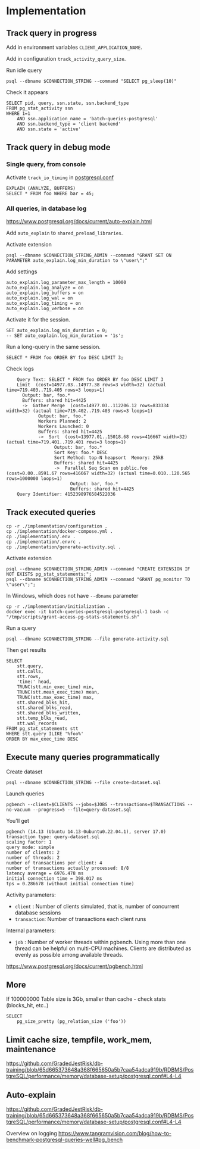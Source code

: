 # Implementation

## Track query in progress

Add in environment variables `CLIENT_APPLICATION_NAME`.

Add in configuration `track_activity_query_size`.

Run idle query
```shell
psql --dbname $CONNECTION_STRING --command "SELECT pg_sleep(10)"
```

Check it appears
```postgresql
SELECT pid, query, ssn.state, ssn.backend_type
FROM pg_stat_activity ssn
WHERE 1=1
    AND ssn.application_name = 'batch-queries-postgresql'
    AND ssn.backend_type = 'client backend'
    AND ssn.state = 'active'
```

## Track query in debug mode

### Single query, from console

Activate `track_io_timing` in [postgresql.conf](configuration/postgresql.conf)

```postgresql
EXPLAIN (ANALYZE, BUFFERS)
SELECT * FROM foo WHERE bar = 45;
```

### All queries, in database log

https://www.postgresql.org/docs/current/auto-explain.html

Add `auto_explain` to `shared_preload_libraries`.

Activate extension
```shell
psql --dbname $CONNECTION_STRING_ADMIN --command "GRANT SET ON PARAMETER auto_explain.log_min_duration to \"user\";"
```

Add settings
```text
auto_explain.log_parameter_max_length = 10000
auto_explain.log_analyze = on
auto_explain.log_buffers = on
auto_explain.log_wal = on
auto_explain.log_timing = on
auto_explain.log_verbose = on
```

Activate it for the session.
```postgresql
SET auto_explain.log_min_duration = 0;
-- SET auto_explain.log_min_duration = '1s';
```

Run a long-query in the same session.
```postgresql
SELECT * FROM foo ORDER BY foo DESC LIMIT 3;
```

Check logs
```text
	Query Text: SELECT * FROM foo ORDER BY foo DESC LIMIT 3
	Limit  (cost=14977.03..14977.38 rows=3 width=32) (actual time=719.403..719.405 rows=3 loops=1)
	  Output: bar, foo.*
	  Buffers: shared hit=4425
	  ->  Gather Merge  (cost=14977.03..112206.12 rows=833334 width=32) (actual time=719.402..719.403 rows=3 loops=1)
	        Output: bar, foo.*
	        Workers Planned: 2
	        Workers Launched: 0
	        Buffers: shared hit=4425
	        ->  Sort  (cost=13977.01..15018.68 rows=416667 width=32) (actual time=719.401..719.401 rows=3 loops=1)
	              Output: bar, foo.*
	              Sort Key: foo.* DESC
	              Sort Method: top-N heapsort  Memory: 25kB
	              Buffers: shared hit=4425
	              ->  Parallel Seq Scan on public.foo  (cost=0.00..8591.67 rows=416667 width=32) (actual time=0.010..120.565 rows=1000000 loops=1)
	                    Output: bar, foo.*
	                    Buffers: shared hit=4425
	Query Identifier: 4152398976584522036

```

## Track executed queries

```shell
cp -r ./implementation/configuration .
cp ./implementation/docker-compose.yml .
cp ./implementation/.env .
cp ./implementation/.envrc .
cp ./implementation/generate-activity.sql .
```

Activate extension
```shell
psql --dbname $CONNECTION_STRING_ADMIN --command "CREATE EXTENSION IF NOT EXISTS pg_stat_statements;";
psql --dbname $CONNECTION_STRING_ADMIN --command "GRANT pg_monitor TO \"user\";";
```

In Windows, which does not have `--dbname` parameter
```shell
cp -r ./implementation/initialization .
docker exec -it batch-queries-postgresql-postgresql-1 bash -c "/tmp/scripts/grant-access-pg-stats-statements.sh"
```

Run a query
```postgresql
psql --dbname $CONNECTION_STRING --file generate-activity.sql
```

Then get results
```postgresql
SELECT 
    stt.query,
    stt.calls,
    stt.rows,
    'time:' head,
    TRUNC(stt.min_exec_time) min,
    TRUNC(stt.mean_exec_time) mean,
    TRUNC(stt.max_exec_time) max,
    stt.shared_blks_hit,
    stt.shared_blks_read,
    stt.shared_blks_written,
    stt.temp_blks_read,
    stt.wal_records    
FROM pg_stat_statements stt
WHERE stt.query ILIKE '%foo%'
ORDER BY max_exec_time DESC
```

## Execute many queries programmatically

Create dataset
```shell
psql --dbname $CONNECTION_STRING --file create-dataset.sql
```

Launch queries
```shell
pgbench --client=$CLIENTS --jobs=$JOBS --transactions=$TRANSACTIONS --no-vacuum --progress=5 --file=query-dataset.sql
```

You'll get
```shell
pgbench (14.13 (Ubuntu 14.13-0ubuntu0.22.04.1), server 17.0)
transaction type: query-dataset.sql
scaling factor: 1
query mode: simple
number of clients: 2
number of threads: 2
number of transactions per client: 4
number of transactions actually processed: 8/8
latency average = 6976.478 ms
initial connection time = 398.017 ms
tps = 0.286678 (without initial connection time)
```

Activity parameters:
- `client` : Number of clients simulated, that is, number of concurrent database sessions
- `transaction`: Number of transactions each client runs

Internal parameters:
- `job` : Number of worker threads within pgbench. Using more than one thread can be helpful on multi-CPU machines. Clients are distributed as evenly as possible among available threads.


https://www.postgresql.org/docs/current/pgbench.html

## More
If 100000000
Table size is 3Gb, smaller than cache - check stats (blocks_hit, etc..)
```postgresql
SELECT
    pg_size_pretty (pg_relation_size ('foo'))
```

## Limit cache size, tempfile, work_mem, maintenance
https://github.com/GradedJestRisk/db-training/blob/65d665373648a368f665650a5b7caa54adca919b/RDBMS/PostgreSQL/performance/memory/database-setup/postgresql.conf#L4-L4

## Auto-explain
https://github.com/GradedJestRisk/db-training/blob/65d665373648a368f665650a5b7caa54adca919b/RDBMS/PostgreSQL/performance/memory/database-setup/postgresql.conf#L4-L4


Overview on logging
https://www.tangramvision.com/blog/how-to-benchmark-postgresql-queries-well#pg_bench